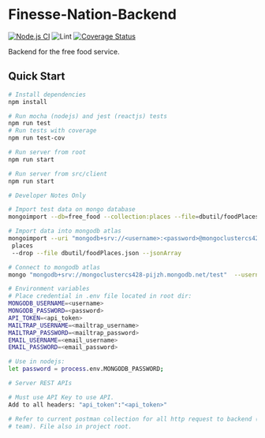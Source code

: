 # Finesse-Nation-Backend

[![Node.js CI](https://github.com/Periphery428/Finesse-Nation-Backend/workflows/Node.js%20CI/badge.svg?branch=master)](https://github.com/Periphery428/Finesse-Nation-Backend/actions) ![Lint](https://github.com/Periphery428/Finesse-Nation-Backend/workflows/Lint/badge.svg) [![Coverage Status](https://coveralls.io/repos/github/Periphery428/Finesse-Nation-Backend/badge.svg?branch=master)](https://coveralls.io/github/Periphery428/Finesse-Nation-Backend?branch=master&service=github)

Backend for the free food service.

## Quick Start

```bash
# Install dependencies
npm install

# Run mocha (nodejs) and jest (reactjs) tests
npm run test
# Run tests with coverage
npm run test-cov

# Run server from root
npm run start

# Run server from src/client
npm run start
```

```bash
# Developer Notes Only

# Import test data on mongo database
mongoimport --db=free_food --collection:places --file=dbutil/foodPlaces.json --jsonArray

# Import data into mongodb atlas
mongoimport --uri "mongodb+srv://<username>:<password>@mongoclustercs428-pijzh.mongodb.net/free_food" --collection
 places
 --drop --file dbutil/foodPlaces.json --jsonArray

# Connect to mongodb atlas
mongo "mongodb+srv://mongoclustercs428-pijzh.mongodb.net/test"  --username <username> --password <password>

# Environment variables
# Place credential in .env file located in root dir:
MONGODB_USERNAME=<username>
MONGODB_PASSWORD=<password>
API_TOKEN=<api_token>
MAILTRAP_USERNAME=<mailtrap_username>
MAILTRAP_PASSWORD=<mailtrap_password>
EMAIL_USERNAME=<email_username>
EMAIL_PASSWORD=<email_password>

# Use in nodejs:
let password = process.env.MONGODB_PASSWORD;
```

```bash
# Server REST APIs

# Must use API Key to use API.
Add to all headers: "api_token":"<api_token>"

# Refer to current postman collection for all http request to backend (Share current postman collection file to 
# team). File also in project root.
```


